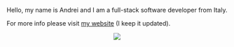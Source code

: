 
Hello, my name is Andrei and I am a full-stack software developer from Italy. 

For more info please visit [my website](https://andre-i.eu) (I keep it updated).


<p align="center">
  <img src="https://github-readme-stats.vercel.app/api/top-langs/?username=goto-eof&size_weight=0.5&count_weight=0.5&langs_count=20&layout=compact&theme=merko&card_width=800">
